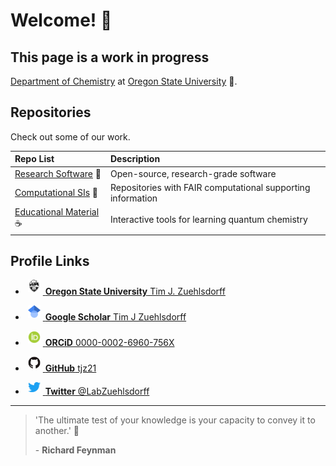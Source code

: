 # Welcome! 👋

## This page is a work in progress

[Department of Chemistry](https://chemistry.oregonstate.edu/) at [Oregon State University](https://oregonstate.edu/) 🌳.

## Repositories
Check out some of our work.

|      Repo List                                     | Description                          |
| :------------------------------------------------- | :----------------------------------- |
| [Research Software](https://github.com/stars/tjz21/lists/research-software) 🔬 | Open-source, research-grade software |
| [Computational SIs](https://github.com/stars/tjz21/lists/computational-sis) 🍏 | Repositories with FAIR computational supporting information |
| [Educational Material](https://github.com/stars/tjz21/lists/educational-material) ☕ | Interactive tools for learning quantum chemistry | 

## Profile Links

* <a href="https://science.oregonstate.edu/directory/tim-joachim-zuehlsdorff"> <img alt="OSU Logo" class="icon" src="OSU_logo.png" style="width:20px; height:20px; margin-right:4px; margin-left:4px;margin-bottom:4px; background-color:transparent;"> <b>Oregon State University</b> Tim J. Zuehlsdorff</a>

* <a href="https://scholar.google.co.uk/citations?user=qVWUOL4AAAAJ&hl=en"> <img alt="google scholar" class="icon" src="Google_Scholar_logo.png" style="width:20px; height:20px; margin-right:4px; margin-left:4px;margin-bottom:4px; background-color:transparent;"> <b>Google Scholar</b> Tim J Zuehlsdorff</a>

* <a href="https://orcid.org/0000-0002-6960-756X"> <img alt="ORCID iD" class="icon" src="ORCiD_logo.png" style="width:20px; height:20px; margin-right:4px; margin-left:4px;margin-bottom:4px; background-color:transparent;"> <b>ORCiD</b> 0000-0002-6960-756X</a>

* <a href="https://github.com/tjz21"> <img alt="github" class="icon" src="GitHub_logo.png" style="width:20px; height:20px; margin-right:4px; margin-left:4px;margin-bottom:4px; background-color:transparent;"> <b>GitHub</b> tjz21</a>

* <a href="https://twitter.com/LabZuehlsdorff"> <img alt="twitter" class="icon" src="Twitter_logo.png" style="width:20px; height:16px; margin-right:4px; margin-left:4px;margin-bottom:4px; background-color:transparent;"> <b>Twitter</b> @LabZuehlsdorff</a>

---

> 'The ultimate test of your knowledge is your capacity to convey it to another.' 📏
> 
> \- **Richard Feynman**

